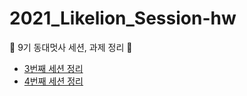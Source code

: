 # 2021_Likelion_Session-hw
🦁 9기 동대멋사 세션, 과제 정리 🦁

* [3번째 세션 정리](https://www.notion.so/Django-template-static-10fd662821714841bec2bf0a63a9d1ee)
* [4번째 세션 정리](https://www.notion.so/ORM-Create-Read-4015afdf97f44c3687fe28e0f91300a1)